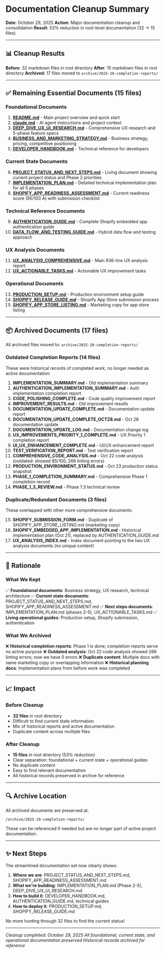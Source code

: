 # Documentation Cleanup Summary

**Date**: October 29, 2025
**Action**: Major documentation cleanup and consolidation
**Result**: 53% reduction in root-level documentation (32 → 15 files)

---

## 📊 Cleanup Results

**Before**: 32 markdown files in root directory
**After**: 15 markdown files in root directory
**Archived**: 17 files moved to `archive/2025-10-completion-reports/`

---

## ✅ Remaining Essential Documents (15 files)

### Foundational Documents
1. **[README.md](README.md)** - Main project overview and quick start
2. **[claude.md](claude.md)** - AI agent instructions and project context
3. **[DEEP_DIVE_UX_UI_RESEARCH.md](DEEP_DIVE_UX_UI_RESEARCH.md)** - Comprehensive UX research and 5-phase feature specs
4. **[BUSINESS_AND_MARKETING_STRATEGY.md](BUSINESS_AND_MARKETING_STRATEGY.md)** - Business strategy, pricing, competitive positioning
5. **[DEVELOPER_HANDBOOK.md](DEVELOPER_HANDBOOK.md)** - Technical reference for developers

### Current State Documents
6. **[PROJECT_STATUS_AND_NEXT_STEPS.md](PROJECT_STATUS_AND_NEXT_STEPS.md)** - Living document showing current project status and Phase 2 priorities
7. **[IMPLEMENTATION_PLAN.md](IMPLEMENTATION_PLAN.md)** - Detailed technical implementation plan for all 5 phases
8. **[SHOPIFY_APP_READINESS_ASSESSMENT.md](SHOPIFY_APP_READINESS_ASSESSMENT.md)** - Current readiness score (95/100 A) with submission checklist

### Technical Reference Documents
9. **[AUTHENTICATION_GUIDE.md](AUTHENTICATION_GUIDE.md)** - Complete Shopify embedded app authentication guide
10. **[DATA_FLOW_AND_TESTING_GUIDE.md](DATA_FLOW_AND_TESTING_GUIDE.md)** - Hybrid data flow and testing approach

### UX Analysis Documents
11. **[UX_ANALYSIS_COMPREHENSIVE.md](UX_ANALYSIS_COMPREHENSIVE.md)** - Main 936-line UX analysis report
12. **[UX_ACTIONABLE_TASKS.md](UX_ACTIONABLE_TASKS.md)** - Actionable UX improvement tasks

### Operational Documents
13. **[PRODUCTION_SETUP.md](PRODUCTION_SETUP.md)** - Production environment setup guide
14. **[SHOPIFY_RELEASE_GUIDE.md](SHOPIFY_RELEASE_GUIDE.md)** - Shopify App Store submission process
15. **[SHOPIFY_APP_STORE_LISTING.md](SHOPIFY_APP_STORE_LISTING.md)** - Marketing copy for app store listing

---

## 📦 Archived Documents (17 files)

All archived files moved to: `archive/2025-10-completion-reports/`

### Outdated Completion Reports (14 files)
These were historical records of completed work, no longer needed as active documentation:

1. **IMPLEMENTATION_SUMMARY.md** - Old implementation summary
2. **AUTHENTICATION_IMPLEMENTATION_SUMMARY.md** - Auth implementation completion report
3. **CODE_POLISHING_COMPLETE.md** - Code quality improvement report
4. **IMPROVEMENT_RESULTS.md** - Old improvement results
5. **DOCUMENTATION_UPDATE_COMPLETE.md** - Documentation update report
6. **DOCUMENTATION_UPDATE_COMPLETE_OCT28.md** - Oct 28 documentation update
7. **DOCUMENTATION_UPDATE_LOG.md** - Documentation change log
8. **UX_IMPROVEMENTS_PRIORITY_1_COMPLETE.md** - UX Priority 1 completion report
9. **UI_UX_ENHANCEMENT_COMPLETE.md** - UI/UX enhancement report
10. **TEST_VERIFICATION_REPORT.md** - Test verification report
11. **COMPREHENSIVE_CODE_ANALYSIS.md** - Oct 22 code analysis (outdated: showed 85/100, 266 linting errors)
12. **PRODUCTION_ENVIRONMENT_STATUS.md** - Oct 23 production status snapshot
13. **PHASE_1_COMPLETION_SUMMARY.md** - Comprehensive Phase 1 completion record
14. **PHASE_1_3_REVIEW.md** - Phase 1.3 technical review

### Duplicate/Redundant Documents (3 files)
These overlapped with other more comprehensive documents:

15. **SHOPIFY_SUBMISSION_FORM.md** - Duplicate of SHOPIFY_APP_STORE_LISTING.md (marketing copy)
16. **SHOPIFY_EMBEDDED_APP_IMPLEMENTATION.md** - Historical implementation plan (Oct 21), replaced by AUTHENTICATION_GUIDE.md
17. **UX_ANALYSIS_INDEX.md** - Index document pointing to the two UX analysis documents (no unique content)

---

## 🎯 Rationale

### What We Kept
✅ **Foundational documents**: Business strategy, UX research, technical architecture
✅ **Current state documents**: PROJECT_STATUS_AND_NEXT_STEPS.md, SHOPIFY_APP_READINESS_ASSESSMENT.md
✅ **Next steps documents**: IMPLEMENTATION_PLAN.md (phases 2-5), UX_ACTIONABLE_TASKS.md
✅ **Living operational guides**: Production setup, Shopify submission, authentication

### What We Archived
❌ **Historical completion reports**: Phase 1 is done; completion reports serve no active purpose
❌ **Outdated analysis**: Oct 22 code analysis showed 266 linting errors; now we have 0 errors
❌ **Duplicate content**: Multiple docs with same marketing copy or overlapping information
❌ **Historical planning docs**: Implementation plans from before work was completed

---

## 📈 Impact

### Before Cleanup
- **32 files** in root directory
- Difficult to find current state information
- Mix of historical reports and active documentation
- Duplicate content across multiple files

### After Cleanup
- **15 files** in root directory (53% reduction)
- Clear separation: foundational + current state + operational guides
- No duplicate content
- Easy to find relevant documentation
- All historical records preserved in archive for reference

---

## 🔍 Archive Location

All archived documents are preserved at:
```
/archive/2025-10-completion-reports/
```

These can be referenced if needed but are no longer part of active project documentation.

---

## ✨ Next Steps

The streamlined documentation set now clearly shows:

1. **Where we are**: PROJECT_STATUS_AND_NEXT_STEPS.md, SHOPIFY_APP_READINESS_ASSESSMENT.md
2. **What we're building**: IMPLEMENTATION_PLAN.md (Phase 2-5), DEEP_DIVE_UX_UI_RESEARCH.md
3. **How to build it**: DEVELOPER_HANDBOOK.md, AUTHENTICATION_GUIDE.md, technical guides
4. **How to deploy it**: PRODUCTION_SETUP.md, SHOPIFY_RELEASE_GUIDE.md

No more hunting through 32 files to find the current status!

---

*Cleanup completed: October 29, 2025*
*All foundational, current state, and operational documentation preserved*
*Historical records archived for reference*
